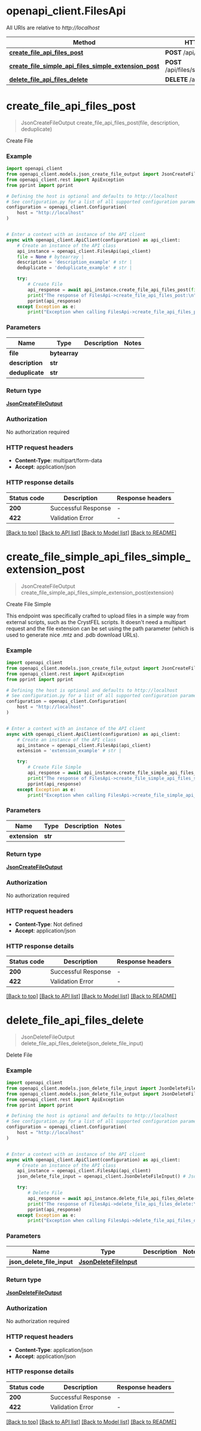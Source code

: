 # openapi_client.FilesApi

All URIs are relative to *http://localhost*

Method | HTTP request | Description
------------- | ------------- | -------------
[**create_file_api_files_post**](FilesApi.md#create_file_api_files_post) | **POST** /api/files | Create File
[**create_file_simple_api_files_simple_extension_post**](FilesApi.md#create_file_simple_api_files_simple_extension_post) | **POST** /api/files/simple/{extension} | Create File Simple
[**delete_file_api_files_delete**](FilesApi.md#delete_file_api_files_delete) | **DELETE** /api/files | Delete File


# **create_file_api_files_post**
> JsonCreateFileOutput create_file_api_files_post(file, description, deduplicate)

Create File

### Example


```python
import openapi_client
from openapi_client.models.json_create_file_output import JsonCreateFileOutput
from openapi_client.rest import ApiException
from pprint import pprint

# Defining the host is optional and defaults to http://localhost
# See configuration.py for a list of all supported configuration parameters.
configuration = openapi_client.Configuration(
    host = "http://localhost"
)


# Enter a context with an instance of the API client
async with openapi_client.ApiClient(configuration) as api_client:
    # Create an instance of the API class
    api_instance = openapi_client.FilesApi(api_client)
    file = None # bytearray | 
    description = 'description_example' # str | 
    deduplicate = 'deduplicate_example' # str | 

    try:
        # Create File
        api_response = await api_instance.create_file_api_files_post(file, description, deduplicate)
        print("The response of FilesApi->create_file_api_files_post:\n")
        pprint(api_response)
    except Exception as e:
        print("Exception when calling FilesApi->create_file_api_files_post: %s\n" % e)
```



### Parameters


Name | Type | Description  | Notes
------------- | ------------- | ------------- | -------------
 **file** | **bytearray**|  | 
 **description** | **str**|  | 
 **deduplicate** | **str**|  | 

### Return type

[**JsonCreateFileOutput**](JsonCreateFileOutput.md)

### Authorization

No authorization required

### HTTP request headers

 - **Content-Type**: multipart/form-data
 - **Accept**: application/json

### HTTP response details

| Status code | Description | Response headers |
|-------------|-------------|------------------|
**200** | Successful Response |  -  |
**422** | Validation Error |  -  |

[[Back to top]](#) [[Back to API list]](../README.md#documentation-for-api-endpoints) [[Back to Model list]](../README.md#documentation-for-models) [[Back to README]](../README.md)

# **create_file_simple_api_files_simple_extension_post**
> JsonCreateFileOutput create_file_simple_api_files_simple_extension_post(extension)

Create File Simple

This endpoint was specifically crafted to upload files in a simple way from external scripts, such as the CrystFEL scripts.
    It doesn't need a multipart request and the file extension can be set using the path parameter (which is used to generate nice
    .mtz and .pdb download URLs).

### Example


```python
import openapi_client
from openapi_client.models.json_create_file_output import JsonCreateFileOutput
from openapi_client.rest import ApiException
from pprint import pprint

# Defining the host is optional and defaults to http://localhost
# See configuration.py for a list of all supported configuration parameters.
configuration = openapi_client.Configuration(
    host = "http://localhost"
)


# Enter a context with an instance of the API client
async with openapi_client.ApiClient(configuration) as api_client:
    # Create an instance of the API class
    api_instance = openapi_client.FilesApi(api_client)
    extension = 'extension_example' # str | 

    try:
        # Create File Simple
        api_response = await api_instance.create_file_simple_api_files_simple_extension_post(extension)
        print("The response of FilesApi->create_file_simple_api_files_simple_extension_post:\n")
        pprint(api_response)
    except Exception as e:
        print("Exception when calling FilesApi->create_file_simple_api_files_simple_extension_post: %s\n" % e)
```



### Parameters


Name | Type | Description  | Notes
------------- | ------------- | ------------- | -------------
 **extension** | **str**|  | 

### Return type

[**JsonCreateFileOutput**](JsonCreateFileOutput.md)

### Authorization

No authorization required

### HTTP request headers

 - **Content-Type**: Not defined
 - **Accept**: application/json

### HTTP response details

| Status code | Description | Response headers |
|-------------|-------------|------------------|
**200** | Successful Response |  -  |
**422** | Validation Error |  -  |

[[Back to top]](#) [[Back to API list]](../README.md#documentation-for-api-endpoints) [[Back to Model list]](../README.md#documentation-for-models) [[Back to README]](../README.md)

# **delete_file_api_files_delete**
> JsonDeleteFileOutput delete_file_api_files_delete(json_delete_file_input)

Delete File

### Example


```python
import openapi_client
from openapi_client.models.json_delete_file_input import JsonDeleteFileInput
from openapi_client.models.json_delete_file_output import JsonDeleteFileOutput
from openapi_client.rest import ApiException
from pprint import pprint

# Defining the host is optional and defaults to http://localhost
# See configuration.py for a list of all supported configuration parameters.
configuration = openapi_client.Configuration(
    host = "http://localhost"
)


# Enter a context with an instance of the API client
async with openapi_client.ApiClient(configuration) as api_client:
    # Create an instance of the API class
    api_instance = openapi_client.FilesApi(api_client)
    json_delete_file_input = openapi_client.JsonDeleteFileInput() # JsonDeleteFileInput | 

    try:
        # Delete File
        api_response = await api_instance.delete_file_api_files_delete(json_delete_file_input)
        print("The response of FilesApi->delete_file_api_files_delete:\n")
        pprint(api_response)
    except Exception as e:
        print("Exception when calling FilesApi->delete_file_api_files_delete: %s\n" % e)
```



### Parameters


Name | Type | Description  | Notes
------------- | ------------- | ------------- | -------------
 **json_delete_file_input** | [**JsonDeleteFileInput**](JsonDeleteFileInput.md)|  | 

### Return type

[**JsonDeleteFileOutput**](JsonDeleteFileOutput.md)

### Authorization

No authorization required

### HTTP request headers

 - **Content-Type**: application/json
 - **Accept**: application/json

### HTTP response details

| Status code | Description | Response headers |
|-------------|-------------|------------------|
**200** | Successful Response |  -  |
**422** | Validation Error |  -  |

[[Back to top]](#) [[Back to API list]](../README.md#documentation-for-api-endpoints) [[Back to Model list]](../README.md#documentation-for-models) [[Back to README]](../README.md)

